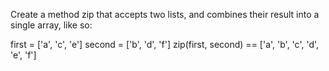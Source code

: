 Create a method zip that accepts two lists, and combines their result into a single array, like so:

first = ['a', 'c', 'e']
second = ['b', 'd', 'f']
zip(first, second) == ['a', 'b', 'c', 'd', 'e', 'f']
